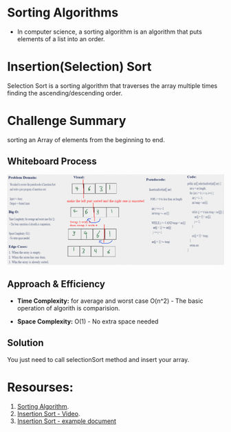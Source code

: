 # Sorting Algorithms

- In computer science, a sorting algorithm is an algorithm that puts elements of a list into an order. 

# Insertion(Selection) Sort
Selection Sort is a sorting algorithm that traverses the array multiple times finding the ascending/descending order.

# Challenge Summary
<!-- Description of the challenge -->
 sorting an Array of elements from the beginning to end. 
 

## Whiteboard Process
<!-- Embedded whiteboard image -->
![InsertionSort](../../challenges/Sort/app/src/main/resources/insertionSort.png)

## Approach & Efficiency
<!-- What approach did you take? Why? What is the Big O space/time for this approach? -->
- **Time Complexity:** for average and worst case O(n^2) - The basic operation of algorith is comparision.

- **Space Complexity:** O(1) - No extra space needed

## Solution
<!-- Show how to run your code, and examples of it in action -->
You just need to call selectionSort method and insert your array.

# Resourses: 
1. [Sorting Algorithm](https://en.wikipedia.org/wiki/Sorting_algorithm).
2. [Insertion Sort - Video](https://www.youtube.com/watch?v=JecAk1FAOck).
3. [Insertion Sort - example document](https://codefellows.github.io/common_curriculum/data_structures_and_algorithms/Code_401/class-26/solutions/BLOG)